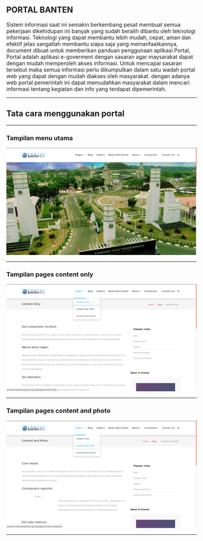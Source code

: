 ## PORTAL BANTEN

Sistem informasi saat ini semakin berkembang pesat membuat semua pekerjaan dikehidupan ini banyak yang sudah beralih dibantu oleh teknologi informasi. Teknologi yang dapat membantu lebih mudah, cepat, aman dan efektif jelas sangatlah membantu siapa saja yang memanfaatkannya, document dibuat untuk memberikan panduan penggunaan aplikasi Portal, Portal adalah aplikasi  e-goverment  dengan sasaran agar maysarakat dapat dengan mudah memperoleh akses informasi. Untuk mencapai sasaran tersebut maka semua informasi perlu dikumpulkan dalam satu wadah portal web yang dapat dengan mudah diakses oleh masyarakat. dengan adanya web portal pemerintah ini dapat memudahkan masyarakat dalam mencari informasi tentang kegiatan dan info yang terdapat dipemerintah.

---

## Tata cara menggunakan portal

----

### Tampilan menu utama
![tampilan-home-portal.png](/asessts/image/tampilan-home-portal.png)

---

### Tampilan pages content only
![pages-content-only](/asessts/image/pages-content-only.png)

---


### Tampilan pages content and photo
![pages-content-dan-photo](/asessts/image/pages-content-dan-photo.png)

---

